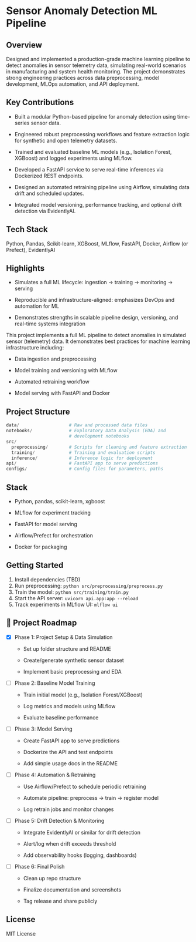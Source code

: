 # Sensor Anomaly Detection ML Pipeline

## Overview

Designed and implemented a production-grade machine learning pipeline to detect
anomalies in sensor telemetry data, simulating real-world scenarios in
manufacturing and system health monitoring. The project demonstrates strong
engineering practices across data preprocessing, model development, MLOps
automation, and API deployment.

## Key Contributions

- Built a modular Python-based pipeline for anomaly detection using
  time-series sensor data.

- Engineered robust preprocessing workflows and feature extraction logic for synthetic and open telemetry datasets.

- Trained and evaluated baseline ML models (e.g., Isolation Forest, XGBoost) and logged experiments using MLflow.

- Developed a FastAPI service to serve real-time inferences via Dockerized REST endpoints.

- Designed an automated retraining pipeline using Airflow, simulating data drift and scheduled updates.

- Integrated model versioning, performance tracking, and optional drift detection via EvidentlyAI.

## Tech Stack

Python, Pandas, Scikit-learn, XGBoost, MLflow, FastAPI, Docker, Airflow (or Prefect), EvidentlyAI

## Highlights

- Simulates a full ML lifecycle: ingestion → training → monitoring → serving

- Reproducible and infrastructure-aligned: emphasizes DevOps and automation for ML

- Demonstrates strengths in scalable pipeline design, versioning, and real-time systems integration

This project implements a full ML pipeline to detect anomalies in simulated
sensor (telemetry) data. It demonstrates best practices for machine learning
infrastructure including:

- Data ingestion and preprocessing

- Model training and versioning with MLflow

- Automated retraining workflow

- Model serving with FastAPI and Docker

## Project Structure

```python
data/                   # Raw and processed data files
notebooks/              # Exploratory Data Analysis (EDA) and 
                        # development notebooks
src/
  preprocessing/        # Scripts for cleaning and feature extraction
  training/             # Training and evaluation scripts
  inference/            # Inference logic for deployment
api/                    # FastAPI app to serve predictions
configs/                # Config files for parameters, paths
```

## Stack

- Python, pandas, scikit-learn, xgboost

- MLflow for experiment tracking

- FastAPI for model serving

- Airflow/Prefect for orchestration

- Docker for packaging

## Getting Started

1. Install dependencies (TBD)
2. Run preprocessing: `python src/preprocessing/preprocess.py`
3. Train the model: `python src/training/train.py`
4. Start the API server: `uvicorn api.app:app --reload`
5. Track experiments in MLflow UI: `mlflow ui`

## 📍 Project Roadmap

- [x] Phase 1: Project Setup & Data Simulation

  - Set up folder structure and README

  - Create/generate synthetic sensor dataset

  - Implement basic preprocessing and EDA

- [ ] Phase 2: Baseline Model Training

  - Train initial model (e.g., Isolation Forest/XGBoost)

  - Log metrics and models using MLflow

  - Evaluate baseline performance

- [ ] Phase 3: Model Serving

  - Create FastAPI app to serve predictions

  - Dockerize the API and test endpoints

  - Add simple usage docs in the README

- [ ] Phase 4: Automation & Retraining

  - Use Airflow/Prefect to schedule periodic retraining

  - Automate pipeline: preprocess → train → register model

  - Log retrain jobs and monitor changes

- [ ] Phase 5: Drift Detection & Monitoring

  - Integrate EvidentlyAI or similar for drift detection

  - Alert/log when drift exceeds threshold

  - Add observability hooks (logging, dashboards)

- [ ] Phase 6: Final Polish

  - Clean up repo structure

  - Finalize documentation and screenshots

  - Tag release and share publicly

## License

MIT License
